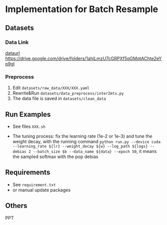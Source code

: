 # Implementation for Batch Resample


## Datasets
### Data Link
[dataurl](https://drive.google.com/drive/folders/1ahiLmzU7cGRPXf5qGMqtAChte2eYp9gI)
https://drive.google.com/drive/folders/1ahiLmzU7cGRPXf5qGMqtAChte2eYp9gI

### Preprocess
1. Edit `datasets/raw_data/XXX/XXX.yaml`
2. Rewrite&Run   `datasets/data_preprocess/inter2mtx.py`
3. The data file is saved in `datasets/clean_data`

## Run Examples
+ See files `XXX.sh`

+ The tuning process: fix the learning rate (1e-2 or 1e-3) and tune the weight decay, with the running command `python run.py --device cuda --learning_rate ${lr} --weight_decay ${w} --log_path ${logs} --debias 2 --batch_size $b --data_name ${data} --epoch 50`, it means the sampled softmax with the pop debias

## Requirements
+ See `requirement.txt`
+ or manual update packages 

## Others
PPT